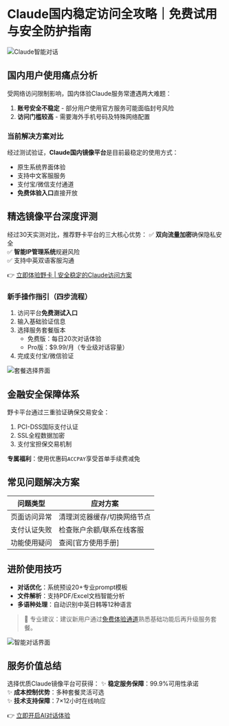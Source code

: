 # Claude国内稳定访问全攻略｜免费试用与安全防护指南

![Claude智能对话](https://bbtdd.com/wp-content/uploads/img/77669734098.webp)

## 国内用户使用痛点分析
受网络访问限制影响，国内体验Claude服务常遭遇两大难题：
1. **账号安全不稳定** - 部分用户使用官方服务可能面临封号风险
2. **访问门槛较高** - 需要海外手机号码及特殊网络配置

### 当前解决方案对比
经过测试验证，**Claude国内镜像平台**是目前最稳定的使用方式：
- 原生系统界面体验
- 支持中文客服服务
- 支付宝/微信支付通道
- **免费体验入口**直接开放

## 精选镜像平台深度评测
经过30天实测对比，推荐野卡平台的三大核心优势：
✅ **双向流量加密**确保隐私安全  
✅ **智能IP管理系统**规避风险  
✅ 支持中英双语客服沟通

👉 [立即体验野卡 | 安全稳定的Claude访问方案](https://bbtdd.com/yeka)

### 新手操作指引（四步流程）
1. 访问平台**免费测试入口**
2. 输入基础验证信息
3. 选择服务套餐版本
   - 免费版：每日20次对话体验
   - Pro版：$9.99/月（专业级对话容量）
4. 完成支付宝/微信验证

![套餐选择界面](https://bbtdd.com/wp-content/uploads/img/873661016316.webp)

## 金融安全保障体系
野卡平台通过三重验证确保交易安全：
1. PCI-DSS国际支付认证
2. SSL全程数据加密
3. 支付宝担保交易机制

**专属福利**：使用优惠码`ACCPAY`享受首单手续费减免

## 常见问题解决方案
| 问题类型        | 应对方案                     |
|-----------------|----------------------------|
| 页面访问异常    | 清理浏览器缓存/切换网络节点  |
| 支付认证失败    | 检查账户余额/联系在线客服    |
| 功能使用疑问    | 查阅[官方使用手册]           |

## 进阶使用技巧
- **对话优化**：系统预设20+专业prompt模板
- **文件解析**：支持PDF/Excel文档智能分析
- **多语种处理**：自动识别中英日韩等12种语言

> 📌 专业建议：建议新用户通过[免费体验通道](https://bbtdd.com/yeka)熟悉基础功能后再升级服务套餐。

![智能对话界面](https://bbtdd.com/wp-content/uploads/img/352527383.webp)

## 服务价值总结
选择优质Claude镜像平台可获得：
✨ **稳定服务保障**：99.9%可用性承诺  
✨ **成本控制优势**：多种套餐灵活可选  
✨ **技术支持保障**：7×12小时在线响应

👉 [立即开启AI对话体验](https://bbtdd.com/yeka)